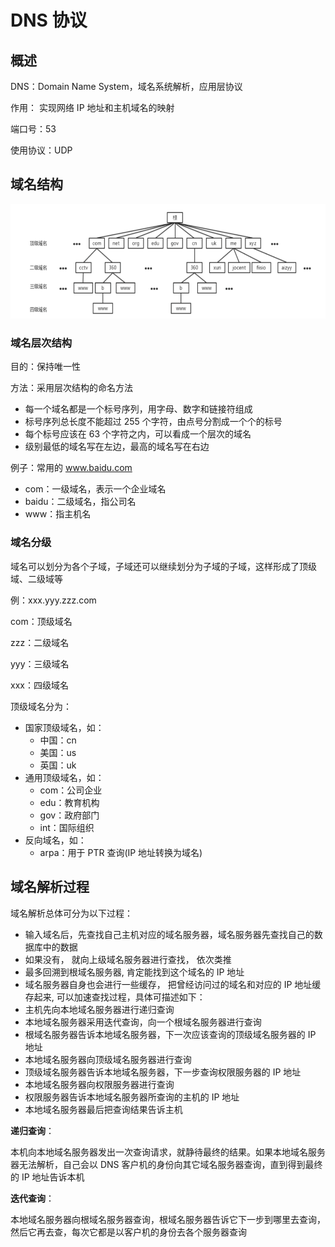 # DNS 协议

## 概述

DNS：Domain Name System，域名系统解析，应用层协议

作用： 实现网络 IP 地址和主机域名的映射 

端口号：53

使用协议：UDP

## 域名结构

![dns](./images/dns.png)

### 域名层次结构

目的：保持唯一性

方法：采用层次结构的命名方法

+ 每一个域名都是一个标号序列，用字母、数字和链接符组成
+ 标号序列总长度不能超过 255 个字符，由点号分割成一个个的标号
+ 每个标号应该在 63 个字符之内，可以看成一个层次的域名
+ 级别最低的域名写在左边，最高的域名写在右边

例子：常用的 www.baidu.com

+ com：一级域名，表示一个企业域名
+ baidu：二级域名，指公司名
+ www：指主机名

### 域名分级

域名可以划分为各个子域，子域还可以继续划分为子域的子域，这样形成了顶级域、二级域等

例：xxx.yyy.zzz.com

com：顶级域名

zzz：二级域名

yyy：三级域名

xxx：四级域名

顶级域名分为：

+ 国家顶级域名，如：
  + 中国：cn
  + 美国：us
  + 英国：uk
+ 通用顶级域名，如：
  + com：公司企业
  + edu：教育机构
  + gov：政府部门
  + int：国际组织
+ 反向域名，如：
  + arpa：用于 PTR 查询(IP 地址转换为域名)

## 域名解析过程

域名解析总体可分为以下过程：

+ 输入域名后，先查找自己主机对应的域名服务器，域名服务器先查找自己的数据库中的数据
+ 如果没有， 就向上级域名服务器进行查找， 依次类推
+ 最多回溯到根域名服务器, 肯定能找到这个域名的 IP 地址
+  域名服务器自身也会进行一些缓存， 把曾经访问过的域名和对应的 IP 地址缓存起来, 可以加速查找过程，具体可描述如下：
  + 主机先向本地域名服务器进行递归查询
  + 本地域名服务器采用迭代查询，向一个根域名服务器进行查询
  + 根域名服务器告诉本地域名服务器，下一次应该查询的顶级域名服务器的 IP 地址
  + 本地域名服务器向顶级域名服务器进行查询
  + 顶级域名服务器告诉本地域名服务器，下一步查询权限服务器的 IP 地址
  + 本地域名服务器向权限服务器进行查询
  + 权限服务器告诉本地域名服务器所查询的主机的 IP 地址
  + 本地域名服务器最后把查询结果告诉主机

**递归查询**：

 本机向本地域名服务器发出一次查询请求，就静待最终的结果。如果本地域名服务器无法解析，自己会以 DNS 客户机的身份向其它域名服务器查询，直到得到最终的 IP 地址告诉本机 

**迭代查询**：

 本地域名服务器向根域名服务器查询，根域名服务器告诉它下一步到哪里去查询，然后它再去查，每次它都是以客户机的身份去各个服务器查询 





